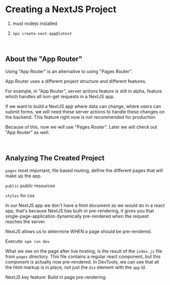 # Creating a NextJS Project

1. must nodejs installed

2. `npx create-next-app@latest`

<br>

## About the "App Router"

Using "App Router" is an alternative to using "Pages Router".

App Router uses a different project structure and different features.

For example, in "App Router", server actions feature is still in alpha, feature which handles all non-get requests in a NextJS app.

If we want to build a NextJS app where data can change, where users can submit forms, we will need these server actions to handle these changes on the backend. This feature right now is not recommended for production.

Because of this, now we will use "Pages Router". Later we will check out "App Router" as well.

<br>

## Analyzing The Created Project

`pages` most important, file based routing, define the different pages that will make up the app.

`public` public resources

`styles` for css

In our NextJS app we don't have a html document as we would do in a react app, that's because NextJS has built-in pre-rendering, it gives you that single-page-application dynamically pre-rendered when the request reaches the server.

NextJS allows us to determine WHEN a page should be pre-rendered.

Execute: `npm run dev`

What we see on the page after live hosting, is the result of the `index.js` file from `pages` directory. This file contains a regular react component, but this component is actually now pre-rendered. In DevTools, we can see that all the html markup is in place, not just the `div` element with the `app` id.

NextJS key feature: Build in page pre-rendering.

<br>

<br>
